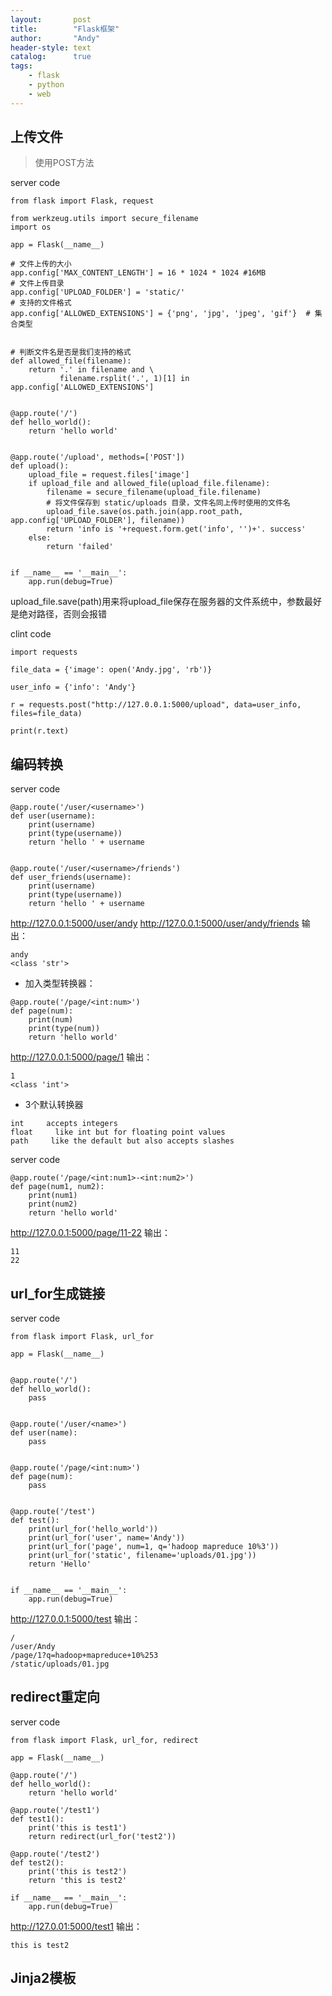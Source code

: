 ```yaml
---
layout:       post
title:        "Flask框架"
author:       "Andy"
header-style: text
catalog:      true
tags:
    - flask
    - python
    - web
---
```






## 上传文件
> 使用POST方法

server code
```
from flask import Flask, request
 
from werkzeug.utils import secure_filename
import os
 
app = Flask(__name__)
  
# 文件上传的大小  
app.config['MAX_CONTENT_LENGTH'] = 16 * 1024 * 1024 #16MB
# 文件上传目录
app.config['UPLOAD_FOLDER'] = 'static/'
# 支持的文件格式
app.config['ALLOWED_EXTENSIONS'] = {'png', 'jpg', 'jpeg', 'gif'}  # 集合类型
 
 
# 判断文件名是否是我们支持的格式
def allowed_file(filename):
    return '.' in filename and \
           filename.rsplit('.', 1)[1] in app.config['ALLOWED_EXTENSIONS']
 
 
@app.route('/')
def hello_world():
    return 'hello world'
 
 
@app.route('/upload', methods=['POST'])
def upload():
    upload_file = request.files['image']
    if upload_file and allowed_file(upload_file.filename):
        filename = secure_filename(upload_file.filename)
        # 将文件保存到 static/uploads 目录，文件名同上传时使用的文件名
        upload_file.save(os.path.join(app.root_path, app.config['UPLOAD_FOLDER'], filename))
        return 'info is '+request.form.get('info', '')+'. success'
    else:
        return 'failed'
 
 
if __name__ == '__main__':
    app.run(debug=True)
```
upload_file.save(path)用来将upload_file保存在服务器的文件系统中，参数最好是绝对路径，否则会报错

clint code
```
import requests
 
file_data = {'image': open('Andy.jpg', 'rb')}
 
user_info = {'info': 'Andy'}
 
r = requests.post("http://127.0.0.1:5000/upload", data=user_info, files=file_data)
 
print(r.text)
```

## 编码转换
server code
```
@app.route('/user/<username>')
def user(username):
    print(username)
    print(type(username))
    return 'hello ' + username
 
 
@app.route('/user/<username>/friends')
def user_friends(username):
    print(username)
    print(type(username))
    return 'hello ' + username
```

http://127.0.0.1:5000/user/andy
http://127.0.0.1:5000/user/andy/friends
输出：
```
andy
<class 'str'>
```

- 加入类型转换器：
```
@app.route('/page/<int:num>')
def page(num):
    print(num)
    print(type(num))
    return 'hello world'
```

http://127.0.0.1:5000/page/1
输出：
```
1
<class 'int'>
```

- 3个默认转换器
```
int     accepts integers
float     like int but for floating point values
path     like the default but also accepts slashes
```

server code
```
@app.route('/page/<int:num1>-<int:num2>')
def page(num1, num2):
    print(num1)
    print(num2)
    return 'hello world'
```
http://127.0.0.1:5000/page/11-22
输出：
```
11
22
```

## url_for生成链接
server code
```
from flask import Flask, url_for

app = Flask(__name__)


@app.route('/')
def hello_world():
    pass


@app.route('/user/<name>')
def user(name):
    pass


@app.route('/page/<int:num>')
def page(num):
    pass


@app.route('/test')
def test():
    print(url_for('hello_world'))
    print(url_for('user', name='Andy'))
    print(url_for('page', num=1, q='hadoop mapreduce 10%3'))
    print(url_for('static', filename='uploads/01.jpg'))
    return 'Hello'


if __name__ == '__main__':
    app.run(debug=True)
```
http://127.0.0.1:5000/test
输出：
```
/
/user/Andy
/page/1?q=hadoop+mapreduce+10%253
/static/uploads/01.jpg
```

## redirect重定向
server code
```
from flask import Flask, url_for, redirect
 
app = Flask(__name__)
 
@app.route('/')
def hello_world():
    return 'hello world'
 
@app.route('/test1')
def test1():
    print('this is test1')
    return redirect(url_for('test2'))
 
@app.route('/test2')
def test2():
    print('this is test2')
    return 'this is test2'
 
if __name__ == '__main__':
    app.run(debug=True)
```
http://127.0.01:5000/test1
输出：
```
this is test2
```

## Jinja2模板
